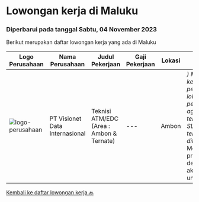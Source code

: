 
  # Lowongan kerja di Maluku

  ### Diperbarui pada tanggal Sabtu, 04 November 2023

  Berikut merupakan daftar lowongan kerja yang ada di Maluku

  |Logo Perusahaan | Nama Perusahaan | Judul Pekerjaan | Gaji Pekerjaan | Lokasi | Deskripsi | Tanggal diunggah | Pranala |
  | -------------- | --------------- | --------------- | --------- | --------- | -------------- | ------- | ----------- |
  |![logo-perusahaan](https://image-service-cdn.seek.com.au/84d23b3586ee4efd70ea62878095fcc6b1639e33/ee4dce1061f3f616224767ad58cb2fc751b8d2dc)|PT Visionet Data Internasional|Teknisi ATM/EDC (Area : Ambon & Ternate)|---|Ambon|*) Menangani kebutuhan pelanggan di lokasi pelanggan agar terpenuhi SLA yang telah ditentukan.*) Menganalisa problem/case dengan akurat untuk...|Rabu, 18 Oktober 2023|https://www.jobstreet.co.id/id/job/teknisi-atm-edc-area-%3A-ambon-ternate-4502361?token=0~48b0ec42-3dab-4b64-a6af-c89de9e38cb8&sectionRank=1&jobId=jobstreet-id-job-4502361|


  [Kembali ke daftar lowongan kerja 🔙](../README.md#daftar-lowongan-kerja)
  